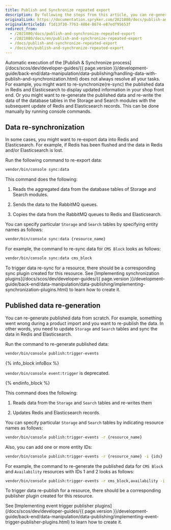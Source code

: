 ```yaml
---
title: Publish and Synchronize repeated export
description: By following the steps from this article, you can re-generate published data and re-write data of database tables in Storage and Search modules with subsequent update of Redis and Elasticsearch records
originalLink: https://documentation.spryker.com/2021080/docs/publish-and-synchronize-repeated-export
originalArticleId: f1d13f30-7763-4804-8674-e87edf95653f
redirect_from:
  - /2021080/docs/publish-and-synchronize-repeated-export
  - /2021080/docs/en/publish-and-synchronize-repeated-export
  - /docs/publish-and-synchronize-repeated-export
  - /docs/en/publish-and-synchronize-repeated-export
---
```


Automatic execution of the [Publish & Synchronize process](/docs/scos/dev/developer-guides/{{ page.version }}/development-guide/back-end/data-manipulation/data-publishing/handling-data-with-publish-and-synchronization.html) does not always resolve all your tasks. For example, you might want to re-synchronize(re-sync) the published data in Redis and Elasticsearch to display updated information in your shop front end. Or you might want to re-generate the published data and re-write the data of the database tables in the Storage and Search modules with the subsequent update of Redis and Elasticsearch records. This can be done manually by running console commands.

## Data re-synchronization


In some cases, you might want to re-export data into Redis and Elasticsearch. For example, if Redis has been flushed and the data in Redis and/or Elasticsearch is lost.

Run the following command to re-export data:

```bash
vendor/bin/console sync:data
```

This command does the following:

1.  Reads the aggregated data from the database tables of Storage and Search modules.

2.  Sends the data to the RabbitMQ queues.

3.  Copies the data from the RabbitMQ queues to Redis and Elasticsearch.


You can specify particular `Storage` and `Search` tables by specifying entity names as follows:
```bash
vendor/bin/console sync:data {resource_name}
```

For example, the command to re-sync data for `CMS Block` looks as follows:
```bash
vendor/bin/console sync:data cms_block
```

To trigger data re-sync for a resource, there should be a corresponding sync plugin created for this resource. See [Implementing synchronization plugins](/docs/scos/dev/developer-guides/{{ page.version }}/development-guide/back-end/data-manipulation/data-publishing/implementing-synchronization-plugins.html) to learn how to create it.

## Published data re-generation


You can re-generate published data from scratch. For example, something went wrong during a product import and you want to re-publish the data. In other words, you need to update `Storage` and `Search` tables and sync the data in Redis and Elasticsearch.

Run the command to re-generate published data:
```bash
vendor/bin/console publish:trigger-events
```

{% info_block infoBox %}

`vendor/bin/console event:trigger` is deprecated.

{% endinfo_block %}

This command does the following:

1.  Reads data from the `Storage` and `Search` tables and re-writes them

2.  Updates Redis and Elasticsearch records.


You can specify particular `Storage` and `Search` tables by indicating resource names as follows:
```bash
vendor/bin/console publish:trigger-events -r {resource_name}
```

Also, you can add one or more entity IDs:
```bash
vendor/bin/console publish:trigger-events -r {resource_name} -i {ids}
```

For example, the command to re-generate the published data for `CMS Block` and `Availability` resources with IDs 1 and 2 looks as follows:
```bash
vendor/bin/console publish:trigger-events -r cms_block,availability -i 1,2
```

To trigger data re-publish for a resource, there should be a corresponding publisher plugin created for this resource.

See [Implementing event trigger publisher plugins](/docs/scos/dev/developer-guides/{{ page.version }}/development-guide/back-end/data-manipulation/data-publishing/implementing-event-trigger-publisher-plugins.html) to learn how to create it.

